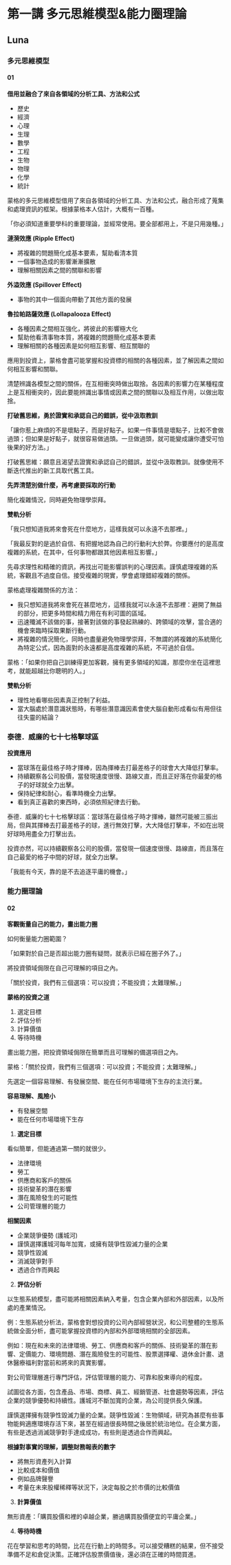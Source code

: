 # 第一講 多元思維模型&能力圈理論
## Luna

### 多元思維模型

#### 01

**借用並融合了來自各領域的分析工具、方法和公式**

- 歷史
- 經濟
- 心理
- 生理
- 數學
- 工程
- 生物
- 物理
- 化學
- 統計

蒙格的多元思維模型借用了來自各領域的分析工具、方法和公式，融合形成了蒐集和處理資訊的框架。根據蒙格本人估計，大概有一百種。

「你必須知道重要學科的重要理論，並經常使用。要全部都用上，不是只用幾種。」

**漣漪效應 (Ripple Effect)**

- 將複雜的問題簡化成基本要素，幫助看清本質
- 一個事物造成的影響漸漸擴散
- 理解相關因素之間的關聯和影響

**外溢效應 (Spillover Effect)**

- 事物的其中一個面向帶動了其他方面的發展

**魯拉帕路薩效應 (Lollapalooza Effect)**

- 各種因素之間相互強化，將彼此的影響極大化
- 幫助他看清事物本質，將複雜的問題簡化成基本要素
- 理解相關的各種因素是如何相互影響、相互關聯的

應用到投資上，蒙格會盡可能掌握和投資標的相關的各種因素，並了解因素之間如何相互影響和關聯。

清楚辨識各模型之間的關係，在互相衝突時做出取捨。各因素的影響力在某種程度上是互相衝突的，因此要能辨識出事情或因素之間的關聯以及相互作用，以做出取捨。

**打破舊思維，勇於證實和承認自己的錯誤，從中汲取教訓**

「讓你惹上麻煩的不是壞點子，而是好點子。如果一件事情是壞點子，比較不會做過頭；但如果是好點子，就很容易做過頭。一旦做過頭，就可能變成讓你遭受可怕後果的好方法。」

打破舊思維：願意且渴望去證實和承認自己的錯誤，並從中汲取教訓。就像使用不斷迭代推出的新工具取代舊工具。

**先弄清楚別做什麼，再考慮要採取的行動**

簡化複雜情況，同時避免物理學崇拜。

**雙軌分析**

「我只想知道我將來會死在什麼地方，這樣我就可以永遠不去那裡。」

「我最反對的是過於自信、有把握地認為自己的行動利大於弊。你要應付的是高度複雜的系統，在其中，任何事物都跟其他因素相互影響。」

先尋求理性和精確的資訊，再找出可能影響誤判的心理因素。謹慎處理複雜的系統，客觀且不過度自信。接受複雜的現實，學會處理錯綜複雜的關係。

蒙格處理複雜關係的方法：

- 我只想知道我將來會死在甚麼地方，這樣我就可以永遠不去那裡：避開了無益的部分，把更多時間和精力用在有利可圖的區域。
- 迅速殲滅不該做的事，接著對該做的事發起熟練的、跨領域的攻擊，當合適的機會來臨時採取果斷行動。
- 將複雜的情況簡化，同時也盡量避免物理學崇拜，不無謂的將複雜的系統簡化為特定公式，因為面對的永遠都是高度複雜的系統，不可過於自信。

蒙格：「如果你把自己訓練得更加客觀，擁有更多領域的知識，那麼你坐在這裡思考，就能超越比你聰明的人。」

**雙軌分析**

- 理性地看哪些因素真正控制了利益。
- 當大腦處於潛意識狀態時，有哪些潛意識因素會使大腦自動形成看似有用但往往失靈的結論？

### 泰德．威廉的七十七格擊球區

**投資應用**

- 當球落在最佳格子時才揮棒，因為揮棒去打最差格子的球會大大降低打擊率。
- 持續觀察各公司股價，當發現速度很慢、路線又直，而且正好落在你最愛的格子的好球就全力出擊。
- 保持紀律和耐心，看準時機全力出擊。
- 看到真正喜歡的東西時，必須依照紀律去行動。

泰德．威廉的七十七格擊球區：當球落在最佳格子時才揮棒，雖然可能被三振出局，但與其揮棒去打最差格子的球，進行無效打擊，大大降低打擊率，不如在出現好球時用盡全力打擊出去。

投資亦然，可以持續觀察各公司的股價，當發現一個速度很慢、路線直，而且落在自己最愛的格子中間的好球，就全力出擊。

「我能有今天，靠的是不去追逐平庸的機會。」

### 能力圈理論

#### 02

**客觀衡量自己的能力，畫出能力圈**

如何衡量能力圈範圍？

「如果對於自己是否超出能力圈有疑問，就表示已經在圈子外了。」

將投資領域侷限在自己可理解的項目之內。

「關於投資，我們有三個選項：可以投資；不能投資；太難理解。」

**蒙格的投資之道**

1. 選定目標
2. 評估分析
3. 計算價值
4. 等待時機

畫出能力圈，把投資領域侷限在簡單而且可理解的備選項目之內。

蒙格：「關於投資，我們有三個選項：可以投資；不能投資；太難理解。」

先選定一個容易理解、有發展空間、能在任何市場環境下生存的主流行業。

**容易理解、風險小**

- 有發展空間
- 能在任何市場環境下生存

1. **選定目標**

看似簡單，但能通過第一關的就很少。

- 法律環境
- 勞工
- 供應商和客戶的關係
- 技術變革的潛在影響
- 潛在風險發生的可能性
- 公司管理層的能力

**相關因素**

- 企業競爭優勢 (護城河)
- 謹慎選擇護城河每年加寬，或擁有競爭性毀滅力量的企業
- 競爭性毀滅
- 消滅競爭對手
- 透過合作而興起

2. **評估分析**

以生態系統模型，盡可能將相關因素納入考量，包含企業內部和外部因素，以及所處的產業情況。

例：生態系統分析法，蒙格會對想投資的公司內部經營狀況，和公司整體的生態系統做全面分析，盡可能掌握投資標的內部和外部環境相關的全部因素。

例如：現在和未來的法律環境、勞工、供應商和客戶的關係、技術變革的潛在影響、定價能力、環境問題、潛在風險發生的可能性、股票選擇權、退休金計畫、退休醫療福利對當前和將來的真實影響。

對公司管理層進行專門評估，評估管理層的能力、可靠和股東導向的程度。

試圖從各方面，包含產品、市場、商標、員工、經銷管道、社會趨勢等因素，評估企業的競爭優勢和持續性。護城河不斷加寬的企業，為公司提供長久保護。

謹慎選擇擁有競爭性毀滅力量的企業。競爭性毀滅：生物領域，研究為甚麼有些事物能夠適應環境存活下來，甚至在經過很長時間之後居於統治地位。在企業方面，有些是透過消滅競爭對手達成成功，有些則是透過合作而興起。

**根據對事實的理解，調整財務報表的數字**

- 將無形資產列入計算
- 比較成本和價值
- 例如品牌聲譽
- 考量在未來股權稀釋等狀況下，決定每股之於市價的比較價值

3. **計算價值**

無形資產：「購買股價和裡的卓越企業，勝過購買股價便宜的平庸企業。」

4. **等待時機**

花在學習和思考的時間，比花在行動上的時間多。可以接受糟糕的結果，但不接受準備不足和倉促決策。正確評估股票價值後，還必須在正確的時間買進。
